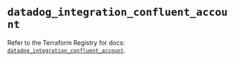 # `datadog_integration_confluent_account`

Refer to the Terraform Registry for docs: [`datadog_integration_confluent_account`](https://registry.terraform.io/providers/datadog/datadog/3.76.0/docs/resources/integration_confluent_account).
